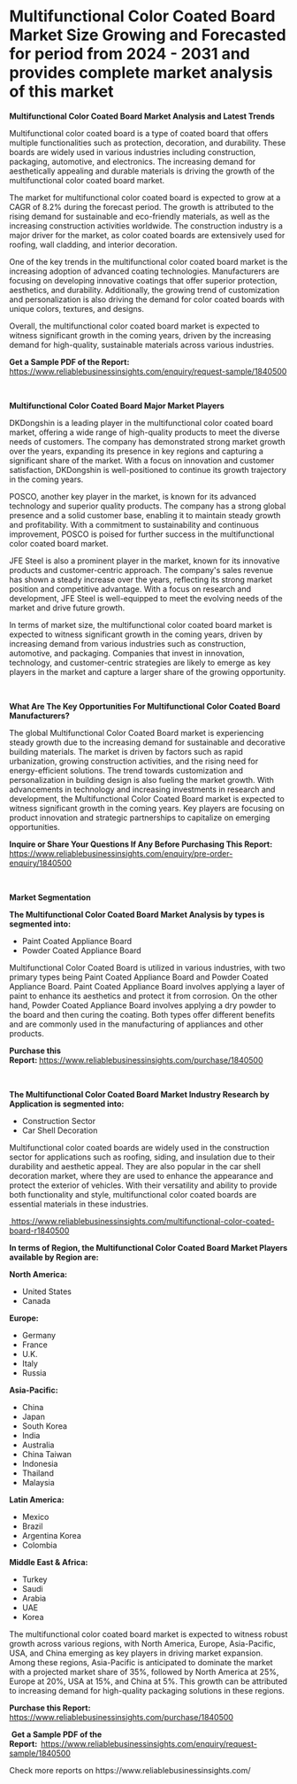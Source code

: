 <p><h1>Multifunctional Color Coated Board Market Size Growing and Forecasted for period from 2024 - 2031 and provides complete market analysis of this market</h1></p><p><strong>Multifunctional Color Coated Board Market Analysis and Latest Trends</strong></p>
<p><p>Multifunctional color coated board is a type of coated board that offers multiple functionalities such as protection, decoration, and durability. These boards are widely used in various industries including construction, packaging, automotive, and electronics. The increasing demand for aesthetically appealing and durable materials is driving the growth of the multifunctional color coated board market.</p><p>The market for multifunctional color coated board is expected to grow at a CAGR of 8.2% during the forecast period. The growth is attributed to the rising demand for sustainable and eco-friendly materials, as well as the increasing construction activities worldwide. The construction industry is a major driver for the market, as color coated boards are extensively used for roofing, wall cladding, and interior decoration.</p><p>One of the key trends in the multifunctional color coated board market is the increasing adoption of advanced coating technologies. Manufacturers are focusing on developing innovative coatings that offer superior protection, aesthetics, and durability. Additionally, the growing trend of customization and personalization is also driving the demand for color coated boards with unique colors, textures, and designs.</p><p>Overall, the multifunctional color coated board market is expected to witness significant growth in the coming years, driven by the increasing demand for high-quality, sustainable materials across various industries.</p></p>
<p><strong>Get a Sample PDF of the Report:&nbsp;</strong> <a href="https://www.reliablebusinessinsights.com/enquiry/request-sample/1840500">https://www.reliablebusinessinsights.com/enquiry/request-sample/1840500</a></p>
<p>&nbsp;</p>
<p><strong>Multifunctional Color Coated Board Major Market Players</strong></p>
<p><p>DKDongshin is a leading player in the multifunctional color coated board market, offering a wide range of high-quality products to meet the diverse needs of customers. The company has demonstrated strong market growth over the years, expanding its presence in key regions and capturing a significant share of the market. With a focus on innovation and customer satisfaction, DKDongshin is well-positioned to continue its growth trajectory in the coming years.</p><p>POSCO, another key player in the market, is known for its advanced technology and superior quality products. The company has a strong global presence and a solid customer base, enabling it to maintain steady growth and profitability. With a commitment to sustainability and continuous improvement, POSCO is poised for further success in the multifunctional color coated board market.</p><p>JFE Steel is also a prominent player in the market, known for its innovative products and customer-centric approach. The company's sales revenue has shown a steady increase over the years, reflecting its strong market position and competitive advantage. With a focus on research and development, JFE Steel is well-equipped to meet the evolving needs of the market and drive future growth.</p><p>In terms of market size, the multifunctional color coated board market is expected to witness significant growth in the coming years, driven by increasing demand from various industries such as construction, automotive, and packaging. Companies that invest in innovation, technology, and customer-centric strategies are likely to emerge as key players in the market and capture a larger share of the growing opportunity.</p></p>
<p>&nbsp;</p>
<p><strong>What Are The Key Opportunities For Multifunctional Color Coated Board Manufacturers?</strong></p>
<p><p>The global Multifunctional Color Coated Board market is experiencing steady growth due to the increasing demand for sustainable and decorative building materials. The market is driven by factors such as rapid urbanization, growing construction activities, and the rising need for energy-efficient solutions. The trend towards customization and personalization in building design is also fueling the market growth. With advancements in technology and increasing investments in research and development, the Multifunctional Color Coated Board market is expected to witness significant growth in the coming years. Key players are focusing on product innovation and strategic partnerships to capitalize on emerging opportunities.</p></p>
<p><strong>Inquire or Share Your Questions If Any Before Purchasing This Report:</strong> <a href="https://www.reliablebusinessinsights.com/enquiry/pre-order-enquiry/1840500">https://www.reliablebusinessinsights.com/enquiry/pre-order-enquiry/1840500</a></p>
<p>&nbsp;</p>
<p><strong>Market Segmentation</strong></p>
<p><strong>The Multifunctional Color Coated Board Market Analysis by types is segmented into:</strong></p>
<p><ul><li>Paint Coated Appliance Board</li><li>Powder Coated Appliance Board</li></ul></p>
<p><p>Multifunctional Color Coated Board is utilized in various industries, with two primary types being Paint Coated Appliance Board and Powder Coated Appliance Board. Paint Coated Appliance Board involves applying a layer of paint to enhance its aesthetics and protect it from corrosion. On the other hand, Powder Coated Appliance Board involves applying a dry powder to the board and then curing the coating. Both types offer different benefits and are commonly used in the manufacturing of appliances and other products.</p></p>
<p><strong>Purchase this Report:&nbsp;</strong><a href="https://www.reliablebusinessinsights.com/purchase/1840500">https://www.reliablebusinessinsights.com/purchase/1840500</a></p>
<p>&nbsp;</p>
<p><strong>The Multifunctional Color Coated Board Market Industry Research by Application is segmented into:</strong></p>
<p><ul><li>Construction Sector</li><li>Car Shell Decoration</li></ul></p>
<p><p>Multifunctional color coated boards are widely used in the construction sector for applications such as roofing, siding, and insulation due to their durability and aesthetic appeal. They are also popular in the car shell decoration market, where they are used to enhance the appearance and protect the exterior of vehicles. With their versatility and ability to provide both functionality and style, multifunctional color coated boards are essential materials in these industries.</p></p>
<p><a href="https://www.reliablebusinessinsights.com/multifunctional-color-coated-board-r1840500">&nbsp;https://www.reliablebusinessinsights.com/multifunctional-color-coated-board-r1840500</a></p>
<p><strong>In terms of Region, the Multifunctional Color Coated Board Market Players available by Region are:</strong></p>
<p>
    <p> <strong> North America: </strong>
        <ul>
            <li>United States</li>
            <li>Canada</li>
        </ul>
        </p> 
    <p> <strong> Europe: </strong>
        <ul>
            <li>Germany</li>
            <li>France</li>
            <li>U.K.</li>
            <li>Italy</li>
            <li>Russia</li>
        </ul>
        </p> 
    <p> <strong> Asia-Pacific: </strong>
        <ul>
            <li>China</li>
            <li>Japan</li>
            <li>South Korea</li>
            <li>India</li>
            <li>Australia</li>
            <li>China Taiwan</li>
            <li>Indonesia</li>
            <li>Thailand</li>
            <li>Malaysia</li>
        </ul>
        </p> 
    <p> <strong> Latin America: </strong>
        <ul>
            <li>Mexico</li>
            <li>Brazil</li>
            <li>Argentina Korea</li>
            <li>Colombia</li>
        </ul>
        </p> 
    <p> <strong> Middle East & Africa: </strong>
        <ul>
            <li>Turkey</li>
            <li>Saudi</li>
            <li>Arabia</li>
            <li>UAE</li>
            <li>Korea</li>
        </ul>
    </p>
    </p>
<p><p>The multifunctional color coated board market is expected to witness robust growth across various regions, with North America, Europe, Asia-Pacific, USA, and China emerging as key players in driving market expansion. Among these regions, Asia-Pacific is anticipated to dominate the market with a projected market share of 35%, followed by North America at 25%, Europe at 20%, USA at 15%, and China at 5%. This growth can be attributed to increasing demand for high-quality packaging solutions in these regions.</p></p>
<p><strong>Purchase this Report: </strong><a href="https://www.reliablebusinessinsights.com/purchase/1840500">https://www.reliablebusinessinsights.com/purchase/1840500</a></p>
<p>&nbsp;<strong>Get a Sample PDF of the Report:&nbsp;&nbsp;</strong><a href="https://www.reliablebusinessinsights.com/enquiry/request-sample/1840500">https://www.reliablebusinessinsights.com/enquiry/request-sample/1840500</a></p>
<p><strong></strong></p>
<p>Check more reports on https://www.reliablebusinessinsights.com/</p>